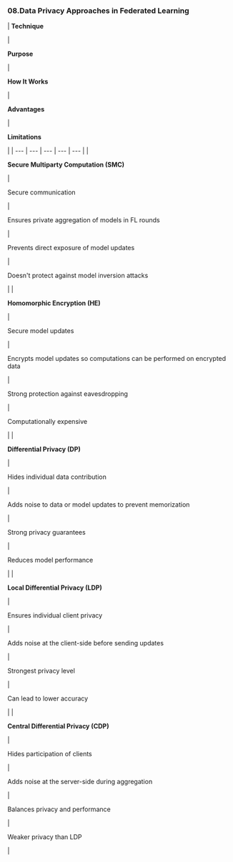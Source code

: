 ### **08.Data Privacy Approaches in Federated Learning**

| 
**Technique**

 | 

**Purpose**

 | 

**How It Works**

 | 

**Advantages**

 | 

**Limitations**

 |
| --- | --- | --- | --- | --- |
| 

**Secure Multiparty Computation (SMC)**

 | 

Secure communication

 | 

Ensures private aggregation of models in FL rounds

 | 

Prevents direct exposure of model updates

 | 

Doesn't protect against model inversion attacks

 |
| 

**Homomorphic Encryption (HE)**

 | 

Secure model updates

 | 

Encrypts model updates so computations can be performed on encrypted data

 | 

Strong protection against eavesdropping

 | 

Computationally expensive

 |
| 

**Differential Privacy (DP)**

 | 

Hides individual data contribution

 | 

Adds noise to data or model updates to prevent memorization

 | 

Strong privacy guarantees

 | 

Reduces model performance

 |
| 

**Local Differential Privacy (LDP)**

 | 

Ensures individual client privacy

 | 

Adds noise at the client-side before sending updates

 | 

Strongest privacy level

 | 

Can lead to lower accuracy

 |
| 

**Central Differential Privacy (CDP)**

 | 

Hides participation of clients

 | 

Adds noise at the server-side during aggregation

 | 

Balances privacy and performance

 | 

Weaker privacy than LDP

 |